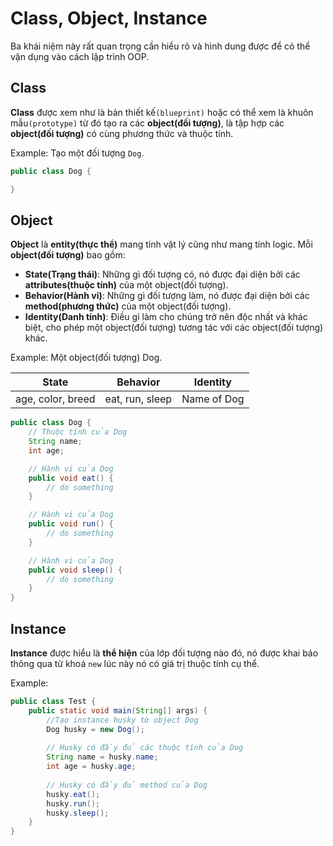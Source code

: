 # Class, Object, Instance
Ba khái niệm này rất quan trọng cần hiểu rõ và hình dung được để có thể vận dụng vào cách lập trình OOP.

## Class
**Class** được xem như là bản thiết kế```(blueprint)``` hoặc có thể xem là khuôn mẫu```(prototype)``` từ đó tạo ra các **object(đối tượng)**, là tập hợp các **object(đối tượng)** có cùng phương thức và thuộc tính.

Example: Tạo một đối tượng ```Dog```.

```java
public class Dog {

}
```

## Object
**Object** là **entity(thực thể)** mang tính vật lý cũng như mang tính logic. Mỗi **object(đối tượng)** bao gồm:
- **State(Trạng thái)**: Những gì đối tượng có, nó được đại diện bởi các **attributes(thuộc tính)** của một object(đối tượng).
- **Behavior(Hành vi)**: Những gì đối tượng làm, nó được đại diện bởi các **method(phương thức)** của một object(đối tượng).
- **Identity(Danh tính)**: Điều gì làm cho chúng trở nên độc nhất và khác biệt, cho phép một object(đối tượng) tương tác với các object(đối tượng) khác.

Example: Một object(đối tượng) Dog.

State | Behavior | Identity
------------ | ------------- | -------------
age, color, breed | eat, run, sleep | Name of Dog

```java
public class Dog {
	// Thuộc tính của Dog
	String name;
	int age;

	// Hành vi của Dog
	public void eat() {
		// do something
	}

	// Hành vi của Dog
	public void run() {
		// do something
	}

	// Hành vi của Dog
	public void sleep() {
		// do something
	}
}
```

## Instance
**Instance** được hiểu là **thể hiện** của lớp đối tượng nào đó, nó được khai báo thông qua từ khoá ```new``` lúc này nó có giá trị thuộc tính cụ thể.

Example:
```java
public class Test {
	public static void main(String[] args) {
		//Tạo instance husky từ object Dog
		Dog husky = new Dog();
		
		// Husky có đầy đủ các thuộc tính của Dog
		String name = husky.name;
		int age = husky.age;
		
		// Husky có đầy đủ method của Dog
		husky.eat();
		husky.run();
		husky.sleep();
	}
}
``` 